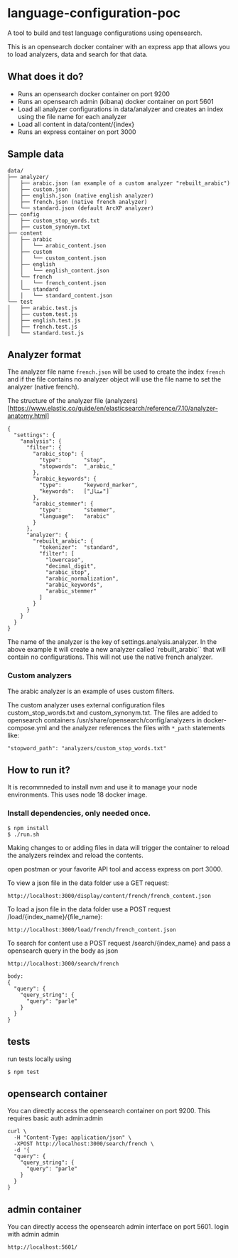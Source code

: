 # language-configuration-poc

A tool to build and test language configurations using opensearch.

This is an opensearch docker container with an express app that allows you to load analyzers, data and search for that data.

## What does it do?

- Runs an opensearch docker container on port 9200
- Runs an opensearch admin (kibana) docker container on port 5601
- Load all analyzer configurations in data/analyzer and creates an index using the file name for each analyzer
- Load all content in data/content/{index}
- Runs an express container on port 3000

## Sample data

```
data/
├── analyzer/
│   ├── arabic.json (an example of a custom analyzer "rebuilt_arabic")
│   ├── custom.json
│   ├── english.json (native english analyzer)
│   ├── french.json (native french analyzer)
│   └── standard.json (default ArcXP analyzer)
├── config
│   ├── custom_stop_words.txt
│   ├── custom_synonym.txt
├── content
│   ├── arabic
│   │   └── arabic_content.json
│   ├── custom
│   │   └── custom_content.json
│   ├── english
│   │   └── english_content.json
│   └── french
│   │   └── french_content.json
│   └── standard
│   │   └── standard_content.json
└── test
│   ├── arabic.test.js
│   ├── custom.test.js
│   ├── english.test.js
│   ├── french.test.js
│   └── standard.test.js
```

## Analyzer format

The analyzer file name `french.json` will be used to create the index `french` and if the file contains no analyzer object will use the file name to set the analyzer (native french).

The structure of the analyzer file (analyzers)[https://www.elastic.co/guide/en/elasticsearch/reference/7.10/analyzer-anatomy.html]

```
{
  "settings": {
    "analysis": {
      "filter": {
        "arabic_stop": {
          "type":       "stop",
          "stopwords":  "_arabic_"
        },
        "arabic_keywords": {
          "type":       "keyword_marker",
          "keywords":   ["مثال"]
        },
        "arabic_stemmer": {
          "type":       "stemmer",
          "language":   "arabic"
        }
      },
      "analyzer": {
        "rebuilt_arabic": {
          "tokenizer":  "standard",
          "filter": [
            "lowercase",
            "decimal_digit",
            "arabic_stop",
            "arabic_normalization",
            "arabic_keywords",
            "arabic_stemmer"
          ]
        }
      }
    }
  }
}
```

The name of the analyzer is the key of settings.analysis.analyzer. In the above example it will create a new analyzer called `rebuilt_arabic`` that will contain no configurations. This will not use the native french analyzer.

### Custom analyzers

The arabic analyzer is an example of uses custom filters.

The custom analyzer uses external configuration files custom_stop_words.txt and custom_synonym.txt. The files are added to
opensearch containers /usr/share/opensearch/config/analyzers in docker-compose.yml and the analyzer references the files with `*_path` statements like:

```
"stopword_path": "analyzers/custom_stop_words.txt"
```

## How to run it?

It is recommneded to install nvm and use it to manage your node environments. This uses node 18 docker image.

### Install dependencies, only needed once.

```
$ npm install
$ ./run.sh
```

Making changes to or adding files in data will trigger the container to reload the analyzers reindex and reload the contents.

open postman or your favorite API tool and access express on port 3000.

To view a json file in the data folder use a GET request:

```
http://localhost:3000/display/content/french/french_content.json
```

To load a json file in the data folder use a POST request /load/{index_name}/{file_name}:

```
http://localhost:3000/load/french/french_content.json
```

To search for content use a POST request /search/{index_name} and pass a opensearch query in the body as json

```
http://localhost:3000/search/french

body:
{
  "query": {
    "query_string": {
      "query": "parle"
    }
  }
}
```

## tests

run tests locally using

```
$ npm test
```

## opensearch container

You can directly access the opensearch container on port 9200. This requires basic auth admin:admin

```
curl \
  -H "Content-Type: application/json" \
  -XPOST http://localhost:3000/search/french \
  -d '{
  "query": {
    "query_string": {
      "query": "parle"
    }
  }
}
```

## admin container

You can directly access the opensearch admin interface on port 5601. login with admin admin

```
http://localhost:5601/
```
